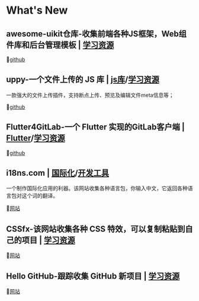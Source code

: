 # What's New

## awesome-uikit仓库-收集前端各种JS框架，Web组件库和后台管理模板 | [学习资源]()

💬[github](https://github.com/jaywcjlove/awesome-uikit#the-big-three)

## uppy-一个文件上传的 JS 库 | [js库]()/[学习资源]()

一款强大的文件上传插件，支持断点上传、预览及编辑文件meta信息等；

💬[github](https://github.com/transloadit/uppy)

## Flutter4GitLab-一个 Flutter 实现的GitLab客户端 | [Flutter]()/[学习资源]()

💬[github](https://github.com/stefanJi/Flutter4GitLab)

## i18ns.com | [国际化]()/[开发工具]()

一个制作国际化应用的利器。该网站收集各种语言包，你输入中文，它返回各种语言包对这个词的翻译。

💬[网站](https://i18ns.com/)

## CSSfx-该网站收集各种 CSS 特效，可以复制粘贴到自己的项目 | [学习资源]()

💬[网站](https://cssfx.dev/)

## Hello GitHub-跟踪收集 GitHub 新项目 | [学习资源]()

💬[网站](https://hellogithub.com/)
